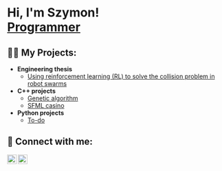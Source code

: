 <h1>Hi, I'm Szymon! <br/><a href="https://github.com/kvbicki">Programmer</a></h1>

<h2>👨‍💻 My Projects:</h2>

- <b>Engineering thesis </b>
  - [Using reinforcement learning (RL) to solve the collision problem in robot swarms](https://github.com/kvbicki)
- <b>C++ projects</b>
  - [Genetic algorithm](https://github.com/kvbicki)
  - [SFML casino](https://github.com/kvbicki)
- <b>Python projects</b>
  - [To-do](https://github.com/kvbicki/Terminal_todo)

<h2> 🤳 Connect with me:</h2>

[<img align="left" alt="Instagram" width="22px" src="https://upload.wikimedia.org/wikipedia/commons/a/a5/Instagram_icon.png" />][instagram]
[<img align="left" alt="LinkedIn" width="22px" src="https://upload.wikimedia.org/wikipedia/commons/c/ca/LinkedIn_logo_initials.png" />][linkedin]


[instagram]: https://www.instagram.com/kvbicki_/
[linkedin]: https://www.linkedin.com/in/szymon-kubicki-44224223a/
